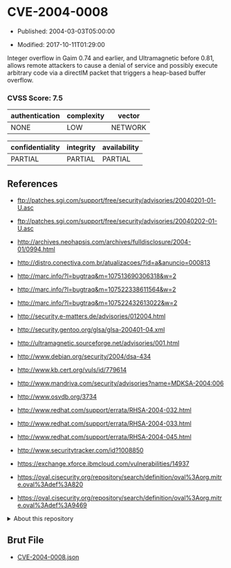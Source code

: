 # CVE-2004-0008

- Published: 2004-03-03T05:00:00

- Modified: 2017-10-11T01:29:00

Integer overflow in Gaim 0.74 and earlier, and Ultramagnetic before 0.81, allows remote attackers to cause a denial of service and possibly execute arbitrary code via a directIM packet that triggers a heap-based buffer overflow.

### CVSS Score: **7.5**

| authentication | complexity | vector |
| --- | --- | --- |
| NONE | LOW | NETWORK |

| confidentiality | integrity | availability |
| --- | --- | --- |
| PARTIAL | PARTIAL | PARTIAL |

## References

* ftp://patches.sgi.com/support/free/security/advisories/20040201-01-U.asc

* ftp://patches.sgi.com/support/free/security/advisories/20040202-01-U.asc

* http://archives.neohapsis.com/archives/fulldisclosure/2004-01/0994.html

* http://distro.conectiva.com.br/atualizacoes/?id=a&anuncio=000813

* http://marc.info/?l=bugtraq&m=107513690306318&w=2

* http://marc.info/?l=bugtraq&m=107522338611564&w=2

* http://marc.info/?l=bugtraq&m=107522432613022&w=2

* http://security.e-matters.de/advisories/012004.html

* http://security.gentoo.org/glsa/glsa-200401-04.xml

* http://ultramagnetic.sourceforge.net/advisories/001.html

* http://www.debian.org/security/2004/dsa-434

* http://www.kb.cert.org/vuls/id/779614

* http://www.mandriva.com/security/advisories?name=MDKSA-2004:006

* http://www.osvdb.org/3734

* http://www.redhat.com/support/errata/RHSA-2004-032.html

* http://www.redhat.com/support/errata/RHSA-2004-033.html

* http://www.redhat.com/support/errata/RHSA-2004-045.html

* http://www.securitytracker.com/id?1008850

* https://exchange.xforce.ibmcloud.com/vulnerabilities/14937

* https://oval.cisecurity.org/repository/search/definition/oval%3Aorg.mitre.oval%3Adef%3A820

* https://oval.cisecurity.org/repository/search/definition/oval%3Aorg.mitre.oval%3Adef%3A9469

<details>
<summary>About this repository</summary> 

  This repository is part of the project [Live Hack CVE](https://github.com/Live-Hack-CVE). Main website can be found [www.live-hack.org](https://www.live-hack.org) 
  
  Made by [Sn0wAlice](https://github.com/Sn0wAlice) for the people that care about security and need to have a feed of the latest CVEs. Hope you enjoy it, don't forget to star the repo and follow me on [Twitter](https://twitter.com/Sn0wAlice) and [Github](https://github.com/Sn0wAlice). And that is my [personnal website](https://www.alice-snow.me/)

  - [Home Page](https://github.com/Live-Hack-CVE)
  - [Framework](https://github.com/Live-Hack-CVE/cve-framework)
  - [CVE database](https://github.com/Live-Hack-CVE/full_database)
  - [Changelog](https://github.com/Live-Hack-CVE/Changelog)
</details>

## Brut File

* [CVE-2004-0008.json](https://raw.githubusercontent.com/Live-Hack-CVE/full_database/main/cves/2004/CVE-2004-0008.json)


